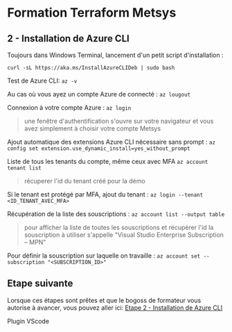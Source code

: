 # Formation Terraform Metsys

  

## 2 - Installation de Azure CLI

Toujours dans Windows Terminal, lancement d'un petit script d'installation :

`curl -sL https://aka.ms/InstallAzureCLIDeb | sudo bash`

Test de Azure CLI:
`az -v`

Au cas où vous ayez un compte Azure de connecté :
`az lougout`

Connexion à votre compte Azure :
`az login`
> une fenêtre d'authentification s'ouvre sur votre navigateur et vous avez simplement à choisir votre compte Metsys

Ajout automatique des extensions Azure CLI nécessaire sans prompt :
`az config set extension.use_dynamic_install=yes_without_prompt`

Liste de tous les tenants du compte, même ceux avec MFA
`az account tenant list`
> récuperer l'id du tenant créé pour la démo

Si le tenant est protégé par MFA, ajout du tenant :
`az login --tenant <ID_TENANT_AVEC_MFA>`

Récupération de la liste des souscriptions :
`az account list --output table` 
> pour afficher la liste de toutes les souscriptions et récupèrer l'id
> la souscription à utiliser s'appelle "Visual Studio Enterprise Subscription – MPN"

Pour définir la souscription sur laquelle on travaille :
`az account set --subscription "<SUBSCRIPTION_ID>"`

## Etape suivante
Lorsque ces étapes sont prêtes et que le bogoss de formateur vous autorise à avancer, vous pouvez aller ici:
[Etape 2 - Installation de Azure CLI](https://github.com/HeuScripts/Formation/tree/main/Etape-2)


Plugin VScode